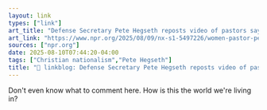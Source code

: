 ```yaml
---
layout: link
types: ["link"]
art_title: "Defense Secretary Pete Hegseth reposts video of pastors saying women shouldn't vote"
art_link: "https://www.npr.org/2025/08/09/nx-s1-5497226/women-pastor-pete-hegseth-vote"
sources: ["npr.org"]
date: 2025-08-10T07:44:20-04:00
tags: ["Christian nationalism","Pete Hegseth"]
title: "🔗 linkblog: Defense Secretary Pete Hegseth reposts video of pastors saying women shouldn't vote"
---
```

Don't even know what to comment here. How is this the world we're living in?